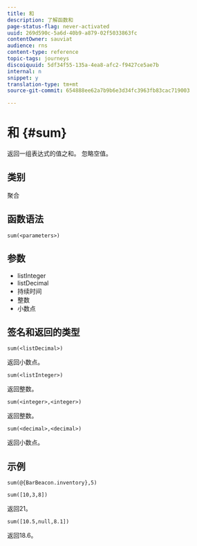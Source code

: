 ```yaml
---
title: 和
description: 了解函数和
page-status-flag: never-activated
uuid: 269d590c-5a6d-40b9-a879-02f5033863fc
contentOwner: sauviat
audience: rns
content-type: reference
topic-tags: journeys
discoiquuid: 5df34f55-135a-4ea8-afc2-f9427ce5ae7b
internal: n
snippet: y
translation-type: tm+mt
source-git-commit: 654888ee62a7b9b6e3d34fc3963fb83cac719003

---
```



# 和 {#sum}

返回一组表达式的值之和。 忽略空值。

## 类别

聚合

## 函数语法

`sum(<parameters>)`

## 参数

* listInteger
* listDecimal
* 持续时间
* 整数
* 小数点

## 签名和返回的类型

`sum(<listDecimal>)`

返回小数点。

`sum(<listInteger>)`

返回整数。

`sum(<integer>,<integer>)`

返回整数。

`sum(<decimal>,<decimal>)`

返回小数点。

## 示例

`sum(@{BarBeacon.inventory},5)`

`sum([10,3,8])`

返回21。

`sum([10.5,null,8.1])`

返回18.6。
